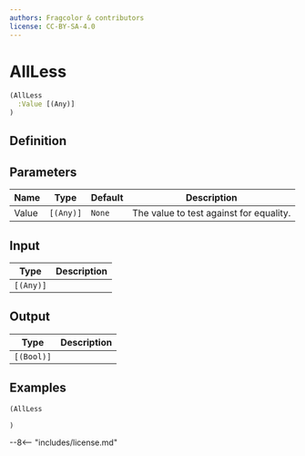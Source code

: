 ```yaml
---
authors: Fragcolor & contributors
license: CC-BY-SA-4.0
---
```



# AllLess

```clojure
(AllLess
  :Value [(Any)]
)
```


## Definition




## Parameters

| Name | Type | Default | Description |
|------|------|---------|-------------|
| Value | `[(Any)]` | `None` | The value to test against for equality. |


## Input

| Type | Description |
|------|-------------|
| `[(Any)]` |  |


## Output

| Type | Description |
|------|-------------|
| `[(Bool)]` |  |


## Examples

```clojure
(AllLess

)
```


--8<-- "includes/license.md"
